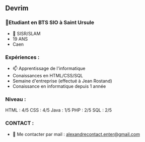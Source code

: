 ## Devrim

###  🔭Etudiant en BTS SIO à Saint Ursule
- 🌱 SISR/SLAM
- 19 ANS 
- Caen

### Expériences :

- 📫 Apprentissage de l'informatique
- Conaissances en HTML/CSS/SQL
- Semaine d'entreprise (effectué à Jean Rostand)
- Conaissance en informatique depuis 1 année

### Niveau :
HTML : 4/5
CSS : 4/5
Java : 1/5
PHP : 2/5
SQL : 2/5

### CONTACT :
-  💬 Me contacter par mail : alexandrecontact.enter@gmail.com
